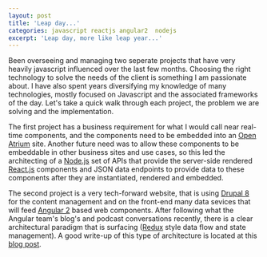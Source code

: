 ```yaml
---
layout: post
title: 'Leap day...'
categories: javascript reactjs angular2  nodejs
excerpt: 'Leap day, more like leap year...'
---
```


Been overseeing and managing two seperate projects that have very heavily javascript influenced over the last few months. Choosing the right technology to solve the needs of the client is something I am passionate about. I have also spent years diversifying my knowledge of many technologies, mostly focused on Javascript and the associated frameworks of the day. Let's take a quick walk through each project, the problem we are solving and the implementation.

The first project has a business requirement for what I would call near real-time components, and the components need to be embedded into an [Open Atrium](http://www.openatrium.com/) site. Another future need was to allow these components to be embeddable in other business sites and use cases, so this led the architecting of a [Node.js](https://nodejs.org/en/) set of APIs that provide the server-side rendered [React.js](https://facebook.github.io/react/) components and JSON data endpoints to provide data to these components after they are instantiated, rendered and embedded.  

The second project is a very tech-forward website, that is using [Drupal 8](http://drupal.org) for the content management and on the front-end many data sevices that will feed [Angular 2](http://angular.io) based web components.  After following what the Angular team's blog's and podcast conversations recently, there is a clear architectural paradigm that is surfacing ([Redux](https://github.com/reactjs/redux) style data flow and state management).  A good write-up of this type of architecture is located at this [blog post](http://victorsavkin.com/post/137821436516/managing-state-in-angular-2-applications).
  